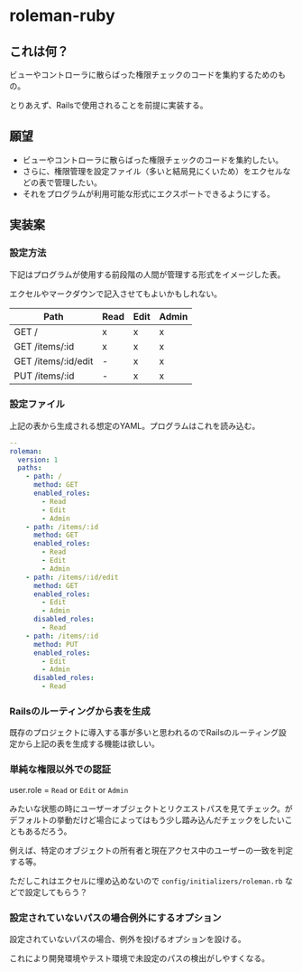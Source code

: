 # roleman-ruby

## これは何？

ビューやコントローラに散らばった権限チェックのコードを集約するためのもの。

とりあえず、Railsで使用されることを前提に実装する。

## 願望

- ビューやコントローラに散らばった権限チェックのコードを集約したい。
- さらに、権限管理を設定ファイル（多いと結局見にくいため）をエクセルなどの表で管理したい。
- それをプログラムが利用可能な形式にエクスポートできるようにする。


## 実装案

### 設定方法

下記はプログラムが使用する前段階の人間が管理する形式をイメージした表。

エクセルやマークダウンで記入させてもよいかもしれない。

| Path                 | Read | Edit | Admin |
| -------------------- | ---- | ---- | ----- |
| GET /                | x    | x    | x     |
| GET /items/:id       | x    | x    | x     |
| GET /items/:id/edit  | -    | x    | x     |
| PUT /items/:id       | -    | x    | x     |

### 設定ファイル

上記の表から生成される想定のYAML。プログラムはこれを読み込む。

```yaml
--
roleman:
  version: 1
  paths:
    - path: /
      method: GET
      enabled_roles:
        - Read
        - Edit
        - Admin
    - path: /items/:id
      method: GET
      enabled_roles:
        - Read
        - Edit
        - Admin
    - path: /items/:id/edit
      method: GET
      enabled_roles:
        - Edit
        - Admin
      disabled_roles:
        - Read
    - path: /items/:id
      method: PUT
      enabled_roles:
        - Edit
        - Admin
      disabled_roles:
        - Read
```

### Railsのルーティングから表を生成

既存のプロジェクトに導入する事が多いと思われるのでRailsのルーティング設定から上記の表を生成する機能は欲しい。

### 単純な権限以外での認証

user.role = `Read` or `Edit` or `Admin`

みたいな状態の時にユーザーオブジェクトとリクエストパスを見てチェック。がデフォルトの挙動だけど場合によってはもう少し踏み込んだチェックをしたいこともあるだろう。

例えば、特定のオブジェクトの所有者と現在アクセス中のユーザーの一致を判定する等。

ただしこれはエクセルに埋め込めないので `config/initializers/roleman.rb` などで設定してもらう？

### 設定されていないパスの場合例外にするオプション

設定されていないパスの場合、例外を投げるオプションを設ける。

これにより開発環境やテスト環境で未設定のパスの検出がしやすくなる。